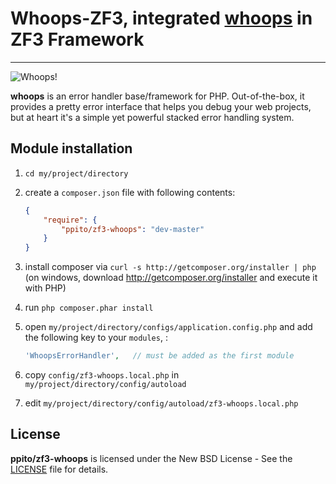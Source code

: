 # Whoops-ZF3, integrated [whoops](https://github.com/filp/whoops) in ZF3 Framework

-----

![Whoops!](http://i.imgur.com/xiZ1tUU.png)

**whoops** is an error handler base/framework for PHP. Out-of-the-box, it provides a pretty
error interface that helps you debug your web projects, but at heart it's a simple yet
powerful stacked error handling system.

## Module installation
  1. `cd my/project/directory`
  2. create a `composer.json` file with following contents:

     ```json
     {
         "require": {
             "ppito/zf3-whoops": "dev-master"
         }
     }
     ```
  3. install composer via `curl -s http://getcomposer.org/installer | php` (on windows, download
     http://getcomposer.org/installer and execute it with PHP)
  4. run `php composer.phar install`
  5. open `my/project/directory/configs/application.config.php` and add the following key to your `modules`, :

     ```php
     'WhoopsErrorHandler',   // must be added as the first module
     ```
  6. copy `config/zf3-whoops.local.php` in `my/project/directory/config/autoload`
  7. edit `my/project/directory/config/autoload/zf3-whoops.local.php`
  
  

## License

**ppito/zf3-whoops** is licensed under the New BSD License - See the [LICENSE](LICENSE) file for details.

